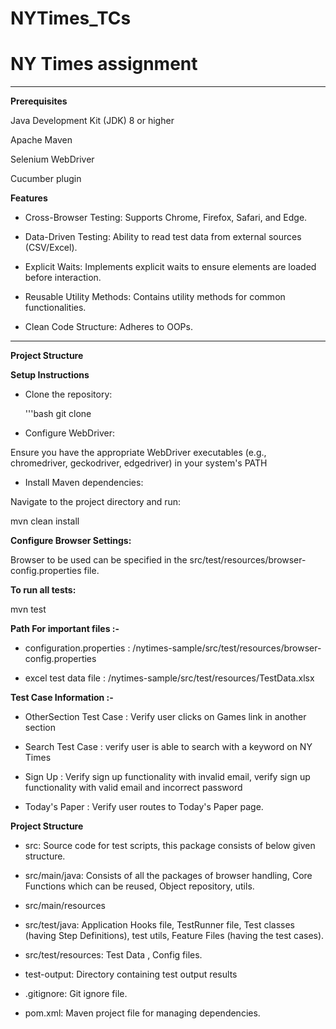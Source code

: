 # NYTimes_TCs

# NY Times assignment

---

**Prerequisites**

Java Development Kit (JDK) 8 or higher

Apache Maven

Selenium WebDriver

Cucumber plugin

**Features**

- Cross-Browser Testing: Supports Chrome, Firefox, Safari, and Edge.

- Data-Driven Testing: Ability to read test data from external sources (CSV/Excel).

- Explicit Waits: Implements explicit waits to ensure elements are loaded before interaction.

- Reusable Utility Methods: Contains utility methods for common functionalities.

- Clean Code Structure: Adheres to OOPs.

---
**Project Structure**

**Setup Instructions**

- Clone the repository:

	'''bash
	git clone<repository-url>


- Configure WebDriver:

Ensure you have the appropriate WebDriver executables (e.g., chromedriver, geckodriver, edgedriver) in your system's PATH

- Install Maven dependencies:

Navigate to the project directory and run:

mvn clean install

**Configure Browser Settings:**

Browser to be used can be specified in the src/test/resources/browser-config.properties file.

**To run all tests:**

mvn test

**Path For important files :-**

- configuration.properties : /nytimes-sample/src/test/resources/browser-config.properties

- excel test data file : /nytimes-sample/src/test/resources/TestData.xlsx

**Test Case Information :-**

- OtherSection Test Case : Verify user clicks on Games link in another section

- Search Test Case : verify user is able to search with a keyword on NY Times 

- Sign Up : Verify sign up functionality with invalid email, verify sign up functionality with valid email and incorrect password

- Today's Paper : Verify user routes to Today's Paper page.

**Project Structure**

- src: Source code for test scripts, this package consists of below given structure.

- src/main/java: Consists of all the packages of browser handling, Core Functions which can be reused, Object repository, utils.

- src/main/resources

- src/test/java: Application Hooks file, TestRunner file, Test classes (having Step Definitions), test utils, Feature Files (having the test cases).

- src/test/resources: Test Data ,  Config files.

- test-output: Directory containing test output results

- .gitignore: Git ignore file.

- pom.xml: Maven project file for managing dependencies.
